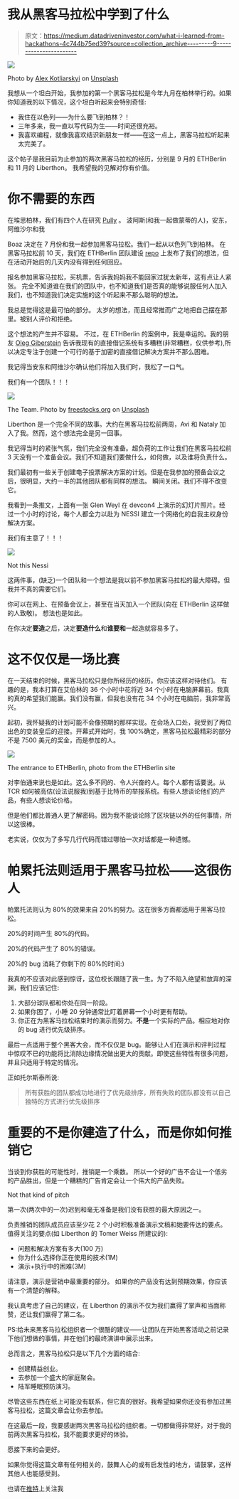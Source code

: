 # 我从黑客马拉松中学到了什么

> 原文：<https://medium.datadriveninvestor.com/what-i-learned-from-hackathons-4c744b75ed39?source=collection_archive---------9----------------------->

![](img/d81a5b286c5ddae3ea5826571293c538.png)

Photo by [Alex Kotliarskyi](https://unsplash.com/@frantic?utm_source=medium&utm_medium=referral) on [Unsplash](https://unsplash.com?utm_source=medium&utm_medium=referral)

我想从一个坦白开始，我参加的第一个黑客马拉松是今年九月在柏林举行的。如果你知道我的以下情况，这个坦白听起来会特别奇怪:

*   我住在以色列——为什么要飞到柏林？！
*   三年多来，我一直以写代码为生——时间还很充裕。
*   我喜欢编程，就像我喜欢结识新朋友一样——在这一点上，黑客马拉松听起来太完美了。

这个帖子是我目前为止参加的两次黑客马拉松的经历，分别是 9 月的 ETHBerlin 和 11 月的 Liberthon。
我希望我的见解对你有价值。

# 你不需要的东西

在埃思柏林，我们有四个人在研究 [Pully](https://github.com/MeaninglessTechnoDebt/Pully) 。
波阿斯(和我一起做蒙蒂的人)，安东，阿维沙尔和我

Boaz 决定在 7 月份和我一起参加黑客马拉松。我们一起从以色列飞到柏林。
在黑客马拉松前 10 天，我们在 ETHBerlin 团队建设 [repo](https://github.com/ethberlin-hackathon/ETHBerlin-Teambuilding/issues) 上发布了我们的想法，但在活动开始后的几天内没有得到任何回应。

报名参加黑客马拉松，买机票，告诉我妈妈我不能回家过犹太新年，这有点让人紧张。
完全不知道谁在我们的团队中，也不知道我们是否真的能够说服任何人加入我们，也不知道我们决定实施的这个听起来不那么聪明的想法。

我总是觉得这是最可怕的部分。
太岁的想法，而且经常推而广之地把自己摆在那里。被别人评价和拒绝。

这个想法的产生并不容易。
不过，在 ETHBerlin 的案例中，我是幸运的。我的朋友 [Oleg Giberstein](https://medium.com/u/4f7190bbc0a4?source=post_page-----4c744b75ed39--------------------------------) 告诉我现有的直接借记系统有多糟糕(非常糟糕，仅供参考),所以决定专注于创建一个可行的基于加密的直接借记解决方案并不那么困难。

我记得当安东和阿维沙尔确认他们将加入我们时，我松了一口气。

我们有一个团队！！！

![](img/3c6786de01188360a6a395b08bcc2c88.png)

The Team. Photo by [freestocks.org](https://unsplash.com/@freestocks?utm_source=medium&utm_medium=referral) on [Unsplash](https://unsplash.com?utm_source=medium&utm_medium=referral)

Liberthon 是一个完全不同的故事。大约在黑客马拉松前两周，Avi 和 Nataly 加入了我。然而，这个想法完全是另一回事。

我记得当时的紧张气氛，我们完全没有准备。超负荷的工作让我们在黑客马拉松前 3 天没有一个准备会议。我们不知道我们要做什么，如何做，以及谁将负责什么。

我们最初有一些关于创建电子投票解决方案的计划。但是在我参加的预备会议之后，很明显，大约一半的其他团队都有同样的想法。
瞬间关闭。我们不得不改变它。

我看到一条推文，上面有一张 Glen Weyl 在 devcon4 上演示的幻灯片照片。经过一个小时的讨论，每个人都全力以赴为 NESSI 建立一个网络化的自我主权身份解决方案。

我们有主意了！！！

![](img/f350e73189024000e2902adc33074598.png)

Not this Nessi

这两件事，(缺乏)一个团队和一个想法是我以前不参加黑客马拉松的最大障碍。但我并不真的需要它们。

你可以在网上、在预备会议上，甚至在当天加入一个团队(向在 ETHBerlin 这样做的人致敬)。
想法也是如此。

在你决定**要造**之后，决定**要造什么**和**谁要和**一起造就容易多了。

# 这不仅仅是一场比赛

在一天结束的时候，黑客马拉松只是你所经历的经历。你应该这样对待他们。
有趣的是，我本打算在艾伯林的 36 个小时中花将近 34 个小时在电脑屏幕前。我真的真的希望我们能赢。我们没有赢，但我也没有花 34 个小时在电脑前，我非常高兴。

起初，我怀疑我的计划可能不会像预期的那样实现。在会场入口处，我受到了两位出色的变装皇后的迎接。开幕式开始时，我 100%确定，黑客马拉松最精彩的部分不是 7500 美元的奖金，而是参加的人。

![](img/37ad14e9370fff4f014c42e7006b6aa7.png)

The entrance to ETHBerlin, photo from the ETHBerlin site

对李伯通来说也是如此。这么多不同的、令人兴奋的人。每个人都有话要说。从 TCR 如何被高估(设法说服我)到基于比特币的举报系统。有些人想谈论他们的产品，有些人想谈论价格。

但是他们都比普通人更了解密码。因为我不能谈论除了区块链以外的任何事情，所以这很棒。

老实说，仅仅为了多写几行代码而错过哪怕一次对话都是一种遗憾。

# 帕累托法则适用于黑客马拉松——这很伤人

帕累托法则认为 80%的效果来自 20%的努力。这在很多方面都适用于黑客马拉松。

20%的时间产生 80%的代码。

20%的代码产生了 80%的错误。

20%的 bug 消耗了你剩下的 80%的时间:)

我真的不应该对此感到惊讶，这位校长跟随了我一生。为了不陷入绝望和放弃的深渊，我们应该记住:

1.  大部分球队都和你处在同一阶段。
2.  如果你困了，小睡 20 分钟通常比盯着屏幕一个小时更有帮助。
3.  你正在为黑客马拉松结束时的演示而努力。**不是**一个实际的产品。相应地对你的 bug 进行优先级排序。

最后一点适用于整个黑客大会，而不仅仅是 bug。能够让人们在演示和评判过程中惊叹不已的功能将比消除边缘情况做出更大的贡献。即使这些特性有很多问题，并且只适用于特定的情况。

正如托尔斯泰所说:

> 所有获胜的团队都成功地进行了优先级排序，所有失败的团队都没有以自己独特的方式进行优先级排序

# 重要的不是你建造了什么，而是你如何推销它

当谈到你获胜的可能性时，推销是一个乘数。
所以一个好的广告不会让一个低劣的产品胜出，但是一个糟糕的广告肯定会让一个伟大的产品失败。

Not that kind of pitch

第一次(两次中的一次)迟到和毫无准备是我们没有获胜的最大原因之一。

负责推销的团队成员应该至少花 2 个小时积极准备演示文稿和她要传达的要点。
值得关注的要点(如 Liberthon 的 Tomer Weiss 所建议的):

*   问题和解决方案有多大(100 万)
*   你为什么选择你正在使用的技术(1M)
*   演示+执行中的困难(3M)

请注意，演示是营销中最重要的部分。
如果你的产品没有达到预期效果，你应该有一个清楚的解释。

我认真考虑了自己的建议，在 Liberthon 的演示不仅为我们赢得了掌声和当面称赞，还让我们赢得了第二名。

PS:给未来黑客马拉松组织者一个很酷的建议——让团队在开始黑客活动之前记录下他们想做的事情，并在他们的最终演讲中展示出来。

总而言之，黑客马拉松只是以下几个方面的结合:

*   创建精益创业。
*   去参加一个盛大的家庭聚会。
*   陆军睡眠预防演习。

尽管这些东西在纸上可能没有联系，但它真的很好。我希望如果你还没有参加过黑客马拉松，这篇文章会让你去参加。

在这最后一段，我要感谢两次黑客马拉松的组织者。一切都做得非常好，对于我的前两次黑客马拉松，我不能要求更好的体验。

愿接下来的会更好。

如果你觉得这篇文章有任何相关的，鼓舞人心的或有启发性的地方，请鼓掌，这样其他人也能感受到。

也请在[推特](https://twitter.com/YSvechinsky)上关注我